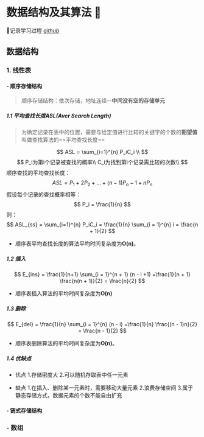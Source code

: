 
# 数据结构及其算法 👋

🔗记录学习过程 *[github](https://github.com/Hidtly/data-structure-algorithm)*

## 数据结构

### 1. 线性表

#### - 顺序存储结构
  
 >顺序存储结构：依次存储，地址连续--**中间没有空的存储单元**

##### 1.1 平均查找长度ASL(Aver Search Length)

>为确定记录在表中的位置，需要与给定值进行比较的关键字的个数的**期望值**叫做查找算法的==平均查找长度==

$$
    ASL = \sum_{i=1}^{n} P_iC_i \\
$$
$$
    P_i为第i个记录被查找的概率\\
    C_i为找到第i个记录需比较的次数\\
$$
顺序查找的平均查找长度：
 $$
ASL = P_1 + 2P_2+...+(n-1)P_n-1+nP_n
$$
假设每个记录的查找概率相等：
$$
P_i = \frac{1}{n}
$$
则：
$$
    ASL_{ss} = \sum_{i=1}^{n} P_iC_i = \frac{1}{n} \sum_{i = 1}^{n} i = \frac{n + 1}{2}
$$

- 顺序表平均查找长度的算法平均时间复杂度为**O(n)**。

##### 1.2 插入

$$
    E_{ins} = \frac{1}{n+1} \sum_{i = 1}^{n + 1} (n - i +1) =\frac{1}{n + 1} \frac{n(n + 1)}{2} = \frac{n}{2}
$$

- 顺序表插入算法的平均时间复杂度为**O(n)**

##### 1.3 删除

$$
    E_{del} = \frac{1}{n} \sum_{i = 1}^{n} (n - i) =\frac{1}{n} \frac{(n - 1)n}{2} = \frac{n - 1}{2}
$$

- 顺序表删除算法的平均时间复杂度为**O(n)**。

##### 1.4 优缺点

- 优点
  1.存储密度大
  2.可以随机存取表中任一元素

- 缺点
  1.在插入、删除某一元素时，需要移动大量元素
  2.浪费存储空间
  3.属于静态存储方式，数据元素的个数不能自由扩充

#### - 链式存储结构

### - 数组
